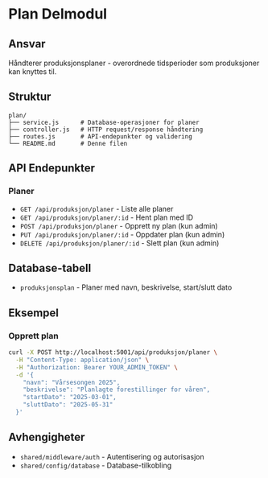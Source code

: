 # Plan Delmodul

## Ansvar
Håndterer produksjonsplaner - overordnede tidsperioder som produksjoner kan knyttes til.

## Struktur
```
plan/
├── service.js      # Database-operasjoner for planer
├── controller.js   # HTTP request/response håndtering
├── routes.js       # API-endepunkter og validering
└── README.md       # Denne filen
```

## API Endepunkter

### Planer
- `GET /api/produksjon/planer` - Liste alle planer
- `GET /api/produksjon/planer/:id` - Hent plan med ID
- `POST /api/produksjon/planer` - Opprett ny plan (kun admin)
- `PUT /api/produksjon/planer/:id` - Oppdater plan (kun admin)
- `DELETE /api/produksjon/planer/:id` - Slett plan (kun admin)

## Database-tabell
- `produksjonsplan` - Planer med navn, beskrivelse, start/slutt dato

## Eksempel

### Opprett plan
```bash
curl -X POST http://localhost:5001/api/produksjon/planer \
  -H "Content-Type: application/json" \
  -H "Authorization: Bearer YOUR_ADMIN_TOKEN" \
  -d '{
    "navn": "Vårsesongen 2025",
    "beskrivelse": "Planlagte forestillinger for våren",
    "startDato": "2025-03-01",
    "sluttDato": "2025-05-31"
  }'
```

## Avhengigheter
- `shared/middleware/auth` - Autentisering og autorisasjon
- `shared/config/database` - Database-tilkobling

